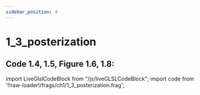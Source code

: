 ```yaml
---
sidebar_position: 4
---
```


# 1_3_posterization
## Code 1.4, 1.5, Figure 1.6, 1.8: 

import LiveGlslCodeBlock from "/js/liveGLSLCodeBlock";
import code from '!!raw-loader!/frags/ch1/1_3_posterization.frag';

<LiveGlslCodeBlock fragName='1_3_posterization.frag' fragCode={code} />

